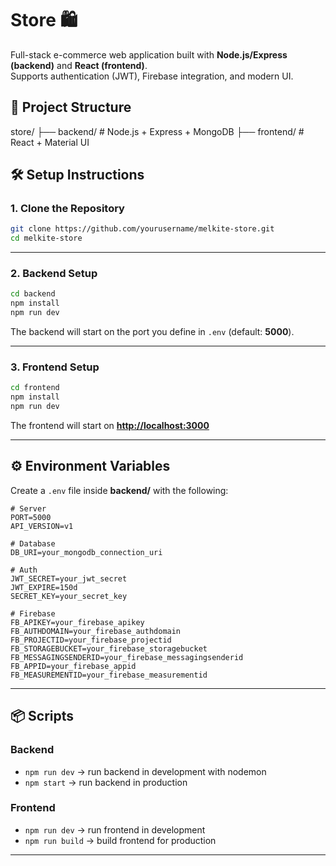 # Store 🛍️

Full-stack e-commerce web application built with **Node.js/Express (backend)** and **React (frontend)**.  
Supports authentication (JWT), Firebase integration, and modern UI.

## 🚀 Project Structure

store/
├── backend/ # Node.js + Express + MongoDB
├── frontend/ # React + Material UI

## 🛠️ Setup Instructions

### 1. Clone the Repository
```bash
git clone https://github.com/yourusername/melkite-store.git
cd melkite-store
````

---

### 2. Backend Setup

```bash
cd backend
npm install
npm run dev
```

The backend will start on the port you define in `.env` (default: **5000**).

---

### 3. Frontend Setup

```bash
cd frontend
npm install
npm run dev
```

The frontend will start on **[http://localhost:3000](http://localhost:3000)**

---

## ⚙️ Environment Variables

Create a `.env` file inside **backend/** with the following:

```env
# Server
PORT=5000
API_VERSION=v1

# Database
DB_URI=your_mongodb_connection_uri

# Auth
JWT_SECRET=your_jwt_secret
JWT_EXPIRE=150d
SECRET_KEY=your_secret_key

# Firebase
FB_APIKEY=your_firebase_apikey
FB_AUTHDOMAIN=your_firebase_authdomain
FB_PROJECTID=your_firebase_projectid
FB_STORAGEBUCKET=your_firebase_storagebucket
FB_MESSAGINGSENDERID=your_firebase_messagingsenderid
FB_APPID=your_firebase_appid
FB_MEASUREMENTID=your_firebase_measurementid
```

---

## 📦 Scripts

### Backend

- `npm run dev` → run backend in development with nodemon
- `npm start` → run backend in production

### Frontend

- `npm run dev` → run frontend in development
- `npm run build` → build frontend for production

---
